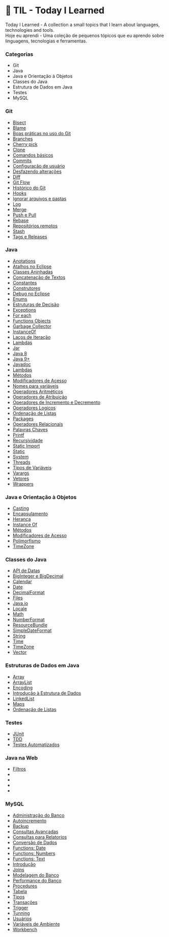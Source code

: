 # 📝 TIL - Today I Learned
Today I Learned - A collection a small topics that I learn about languages, technologies and tools.<br>
Hoje eu aprendi - Uma coleção de pequenos tópicos que eu aprendo sobre linguagens, tecnologias e ferramentas.

### Categorias
- Git
- Java
- Java e Orientação à Objetos
- Classes do Java
- Estrutura de Dados em Java
- Testes
- MySQL

### Git
- [Bisect](git/bisect.md)
- [Blame](git/blame.md)
- [Boas práticas no uso do Git](git/boas-praticas.md)
- [Branches](git/branch.md)
- [Cherry pick](git/cherry-pick.md)
- [Clone](git/clonar-repositorio.md)
- [Comandos básicos](git/comandos-basicos.md)
- [Commits](git/commit.md)
- [Configuração de usuário](git/configurar-usuario.md)
- [Desfazendo alterações](git/desfazendo-alteracoes.md)
- [Diff](git/diff.md)
- [Git Flow](git/git-flow.md)
- [Histórico do Git](git/historico.md)
- [Hooks](git/eventos-hooks.md)
- [Ignorar arquivos e pastas](git/ignorar-arquivos.md)
- [Log](git/histórico.md)
- [Merge](git/merge.md)
- [Push e Pull](git/push-pull.md)
- [Rebase](git/rebase.md)
- [Repositórios remotos](git/repositorio-remoto.md)
- [Stash](git/stash.md)
- [Tags e Releases](git/tags-e-realeases.md)

### Java
- [Anotations](java/anotacoes.md)
- [Atalhos no Eclipse](java/eclipse-atalhos.md)
- [Classes Aninhadas](java/classes-aninhadas.md)
- [Concatenação de Textos](java/concatenacao-de-textos.md)
- [Constantes](java/constantes.md)
- [Construtores](java/construtores.md)
- [Debug no Eclipse](java/debug-eclipse.md)
- [Enums](java/enums.md)
- [Estruturas de Decisão](java/estruturas-de-decisao.md)
- [Exceptions](java/exceptions.md)
- [For each](java/for-each.md)
- [Functions Objects](java/function-objects.md)
- [Garbage Collector](java/garbagge-collector.md)
- [InstanceOf](java/instance-of.md)
- [Laços de Iteração](java/lacos-de-iteracao.md)
- [Lambdas](java/lamdas.md)
- [Jar](java/jar.md)
- [Java 8](java/java8.md)
- [Java 9+](java/java9+)
- [Javadoc](java/javadoc.md)
- [Lambdas](java/lambdas.md)
- [Métodos](java/metodos.md)
- [Modificadores de Acesso](java/modificadores-de-acesso.md)
- [Nomes para variáveis](java/nomes-para-variaveis.md)
- [Operadores Aritméticos](java/operadores-aritmeticos.md)
- [Operadores de Atribuição](java/operadores-de-atribuicao.md)
- [Operadores de Incremento e Decremento](java/operadores-incremento-decremento.md)
- [Operadores Logicos](java/operadores-logicos.md)
- [Ordenação de Listas](java/ordenacao-de-listas.md)
- [Packages](java/pacotes.md)
- [Operadores Relacionais](java/operadores-relacionais.md)
- [Palavras Chaves](java/palavras-chaves.md)
- [Printf](java/printf.md)
- [Recursividade](java/recursividade.md)
- [Static Import](java/static-import.md)
- [Static](java/static.md)
- [System](java/system.md)
- [Threads](java/threads.md)
- [Tipos de Variáveis](java/tipos-de-variaveis.md)
- [Varargs](java/varargs.md)
- [Vetores](java/vetores.md)
- [Wrappers](java/wrappers.md)

### Java e Orientação à Objetos
- [Casting](java/casting.md)
- [Encapsulamento](java/encapsulamento.md)
- [Herança](java/heranca.md)
- [Instance Of](java/instance-of.md)
- [Métodos](java/metodos.md)
- [Modificadores de Acesso](java/modificadores-de-acesso.md)
- [Polimorfismo](java/polimorfismo.md)
- [TimeZone](timezone.md)

### Classes do Java
- [API de Datas](java/api-de-datas.md)
- [BigInteger e BigDecimal](java/bigdecimal-biginteger.md)
- [Calendar](java/calendar.md)
- [Date](java/date.md)
- [DecimalFormat](java/decimalformat.md)
- [Files](java/files.md)
- [Java.io](java/java-io.md)
- [Locale](java/locale.md)
- [Math](java/math.md)
- [NumberFormat](java/numberformat.md)
- [ResourceBundle](java/resource-bundle.md)
- [SimpleDateFormat](java/dateformat.md)
- [String](java/string.md)
- [Time](java/time.md)
- [TimeZone](java/timezone.md)
- [Vector](java/vector.md)

### Estruturas de Dados em Java
- [Array](java/arrays.md)
- [ArrayList](java/arraylist.md)
- [Encoding](java/encoding.md)
- [Introdução à Estrutura de Dados](java/introducao-estruturas-de-dados.md)
- [LinkedList](java/linkedlist.md)
- [Maps](java/java.md)
- [Ordenação de Listas](java/ordenacao-de-listas.md)

### Testes
- [JUnit](testes/junit.md)
- [TDD](testes/TDD.md)
- [Testes Automatizados](testes/testes-automatizados.md)

### Java na Web
- [Filtros](javaweb/filtros.md)
- [](javaweb/httpsession.md)
- [](javaweb/mvc.md)
- [](javaweb/servlets.md)
- [](javaweb/webservice.md)

### MySQL
- [Administração do Banco](mysql/administracao.md)
- [Autoincremento](mysql/autoincremento.md)
- [Backup](mysql/backup.md)
- [Consultas Avançadas](mysql/consultas-avancadas.md)
- [Consultas para Relatorios](mysql/consultas-relatorios.md)
- [Conversão de Dados](mysql/conversao-de-dados.md)
- [Functions: Date](mysql/funcoes-datas.md)
- [Functions: Numbers](mysql/funcoes-numericas.md)
- [Functions: Text](mysql/funcoes-texto.md)
- [Introdução](mysql/introducao.md)
- [Joins](mysql/joins.md)
- [Modelagem do Banco](mysql/modelagem.md)
- [Performance do Banco](mysql/performance.md)
- [Procedures](mysql/procedures.md)
- [Tabela](mysql/tabela.md)
- [Tipos](mysql/tipos.md)
- [Transações](mysql/transacao.md)
- [Trigger](mysql/trigger.md)
- [Tunning](mysql/tunning.md)
- [Usuários](mysql/usuarios.md)
- [Variáveis de Ambiente](mysql/variaveis-de-ambiente.md)
- [Workbench](mysql/workbench.md)
